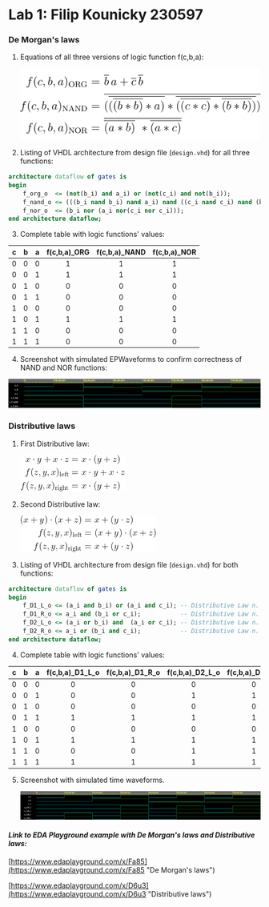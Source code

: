 # Lab 1: Filip Kounicky 230597


### De Morgan's laws

1. Equations of all three versions of logic function f(c,b,a):

   ![Logic functions](images/equations01.png)

2. Listing of VHDL architecture from design file (`design.vhd`) for all three functions:

```vhdl
architecture dataflow of gates is
begin
    f_org_o  <= (not(b_i) and a_i) or (not(c_i) and not(b_i));
    f_nand_o <= (((b_i nand b_i) nand a_i) nand ((c_i nand c_i) nand (b_i nand b_i)))
    f_nor_o  <= (b_i nor (a_i nor(c_i nor c_i)));
end architecture dataflow;
```

3. Complete table with logic functions' values:

| **c** | **b** |**a** | **f(c,b,a)_ORG** | **f(c,b,a)_NAND** | **f(c,b,a)_NOR** |
| :-: | :-: | :-: | :-: | :-: | :-: |
| 0 | 0 | 0 | 1 | 1 | 1 |
| 0 | 0 | 1 | 1 | 1 | 1 |
| 0 | 1 | 0 | 0 | 0 | 0 |
| 0 | 1 | 1 | 0 | 0 | 0 |
| 1 | 0 | 0 | 0 | 0 | 0 |
| 1 | 0 | 1 | 1 | 1 | 1 |
| 1 | 1 | 0 | 0 | 0 | 0 |
| 1 | 1 | 1 | 0 | 0 | 0 |

4. Screenshot with simulated EPWaveforms to confirm correctness of NAND and NOR functions:

![EPWaves of De Morgan's laws](images/EPWaves01.png)

### Distributive laws

1. First Distributive law:

   ![First Distributive law](images/distributive01.png "Logic equation of First Distributive law")

2. Second Distributive law:

   ![Second Distributive law](images/distributive02.png "Logic equation of Second Distributive law")

3. Listing of VHDL architecture from design file (`design.vhd`) for both functions:

```vhdl
architecture dataflow of gates is
begin
    f_D1_L_o <= (a_i and b_i) or (a_i and c_i); -- Distributive Law n. 1 left side
    f_D1_R_o <= a_i and (b_i or c_i);           -- Distributive Law n. 1 right side
    f_D2_L_o <= (a_i or b_i) and  (a_i or c_i); -- Distributive Law n. 2 left side
    f_D2_R_o <= a_i or (b_i and c_i);           -- Distributive Law n. 2 right side
end architecture dataflow;
```

4. Complete table with logic functions' values:

| **c** | **b** |**a** | **f(c,b,a)_D1_L_o** | **f(c,b,a)_D1_R_o** | **f(c,b,a)_D2_L_o** | **f(c,b,a)_D2_R_o** |
| :-: | :-: | :-: | :-: | :-: | :-: | :-: |
| 0 | 0 | 0 | 0 | 0 | 0 | 0 |
| 0 | 0 | 1 | 0 | 0 | 1 | 1 |
| 0 | 1 | 0 | 0 | 0 | 0 | 0 |
| 0 | 1 | 1 | 1 | 1 | 1 | 1 |
| 1 | 0 | 0 | 0 | 0 | 0 | 0 |
| 1 | 0 | 1 | 1 | 1 | 1 | 1 |
| 1 | 1 | 0 | 0 | 0 | 1 | 1 |
| 1 | 1 | 1 | 1 | 1 | 1 | 1 |

5. Screenshot with simulated time waveforms. 

   ![EPWaves of Distributive laws](images/EPWaves02.png)



#### ___Link to EDA Playground example with De Morgan's laws and Distributive laws:___

   [https://www.edaplayground.com/x/Fa85](https://www.edaplayground.com/x/Fa85 "De Morgan's laws")

   [https://www.edaplayground.com/x/D6u3](https://www.edaplayground.com/x/D6u3 "Distributive laws")
